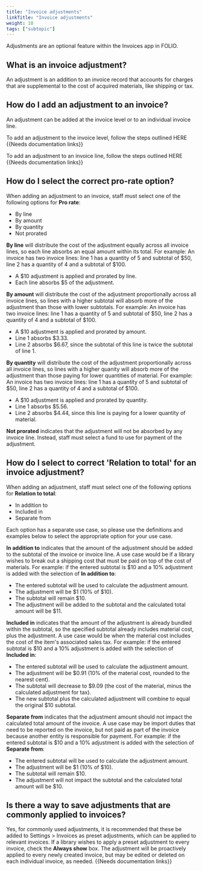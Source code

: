 ```yaml
---
title: "Invoice adjustments"
linkTitle: "Invoice adjustments"
weight: 10
tags: ["subtopic"]
---
```


Adjustments are an optional feature within the Invoices app in FOLIO.

## What is an invoice adjustment?
An adjustment is an addition to an invoice record that accounts for charges that are supplemental to the cost of acquired materials, like shipping or tax.

## How do I add an adjustment to an invoice?
An adjustment can be added at the invoice level or to an individual invoice line. 

To add an adjustment to the invoice level, follow the steps outlined HERE {{Needs documentation links}}

To add an adjustment to an invoice line, follow the steps outlined HERE {{Needs documentation links}}

## How do I select the correct pro-rate option?
When adding an adjustment to an invoice, staff must select one of the following options for **Pro rate**:
* By line
* By amount
* By quantity
* Not prorated

**By line** will distribute the cost of the adjustment equally across all invoice lines, so each line absorbs an equal amount within its total. For example:
An invoice has two invoice lines: line 1 has a quantity of 5 and subtotal of $50, line 2 has a quantity of 4 and a subtotal of $100.
* A $10 adjustment is applied and prorated by line.
* Each line absorbs $5 of the adjustment.

**By amount** will distribute the cost of the adjustment proportionally across all invoice lines, so lines with a higher subtotal will absorb more of the adjustment than those with lower subtotals. For example:
An invoice has two invoice lines: line 1 has a quantity of 5 and subtotal of $50, line 2 has a quantity of 4 and a subtotal of $100.
* A $10 adjustment is applied and prorated by amount.
* Line 1 absorbs $3.33.
* Line 2 absorbs $6.67, since the subtotal of this line is twice the subtotal of line 1.

**By quantity** will distribute the cost of the adjustment proportionally across all invoice lines, so lines with a higher quanity will absorb more of the adjustment than those paying for lower quantities of material. For example:
An invoice has two invoice lines: line 1 has a quantity of 5 and subtotal of $50, line 2 has a quantity of 4 and a subtotal of $100.
* A $10 adjustment is applied and prorated by quantity.
* Line 1 absorbs $5.56.
* Line 2 absorbs $4.44, since this line is paying for a lower quantity of material.

**Not prorated** indicates that the adjustment will not be absorbed by any invoice line. Instead, staff must select a fund to use for payment of the adjustment.

## How do I select to correct 'Relation to total' for an invoice adjustment?
When adding an adjustment, staff must select one of the following options for **Relation to total**:
* In addition to
* Included in
* Separate from

Each option has a separate use case, so please use the definitions and examples below to select the appropriate option for your use case.

**In addition to** indicates that the amount of the adjustment should be added to the subtotal of the invoice or invoice line. A use case would be if a library wishes to break out a shipping cost that must be paid on top of the cost of materials.
For example: if the entered subtotal is $10 and a 10% adjustment is added with the selection of **In addition to**:
* The entered subtotal will be used to calculate the adjustment amount.
* The adjustment will be $1 (10% of $10).
* The subtotal will remain $10.
* The adjustment will be added to the subtotal and the calculated total amount will be $11.

**Included in** indicates that the amount of the adjustment is already bundled within the subtotal, so the specified subtotal already includes material cost, plus the adjustment. A use case would be when the material cost includes the cost of the item's associated sales tax.
For example: if the entered subtotal is $10 and a 10% adjustment is added with the selection of **Included in**:
* The entered subtotal will be used to calculate the adjustment amount.
* The adjustment will be $0.91 (10% of the material cost, rounded to the nearest cent).
* The subtotal will decrease to $9.09 (the cost of the material, minus the calculated adjustment for tax).
* The new subtotal plus the calculated adjustment will combine to equal the original $10 subtotal.

**Separate from** indicates that the adjustment amount should not impact the calculated total amount of the invoice. A use case may be import duties that need to be reported on the invoice, but not paid as part of the invoice because another entity is responsible for payment.
For example: if the entered subtotal is $10 and a 10% adjustment is added with the selection of **Separate from**:
* The entered subtotal will be used to calculate the adjustment amount.
* The adjustment will be $1 (10% of $10).
* The subtotal will remain $10.
* The adjustment will not impact the subtotal and the calculated total amount will be $10.


## Is there a way to save adjustments that are commonly applied to invoices?
Yes, for commonly used adjustments, it is recommended that these be added to Settings > Invoices as preset adjustments, which can be applied to relevant invoices. If a library wishes to apply a preset adjustment to every invoice, check the **Always show** box. The adjustment will be proactively applied to every newly created invoice, but may be edited or deleted on each individual invoice, as needed.  {{Needs documentation links}}
